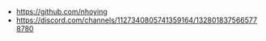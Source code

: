 - https://github.com/nhoying
- https://discord.com/channels/1127340805741359164/1328018375665778780
